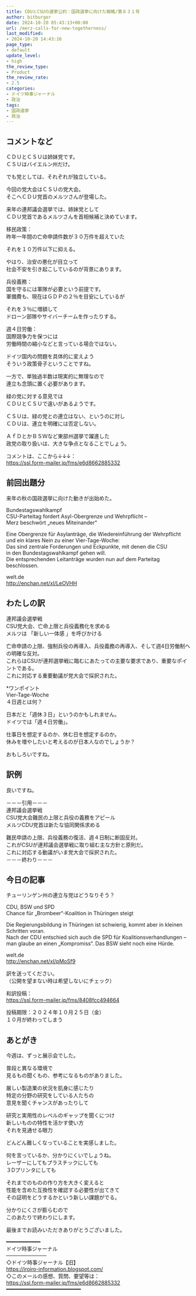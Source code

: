 ```yaml
---
title: CDUとCSUの選挙公約：国政選挙に向けた戦略/第８３１号
author: bitburger
date: 2024-10-20 05:43:13+00:00
url: /merz-calls-for-new-togetherness/
last_modified:
- 2024-10-20 14:43:16
page_type:
- default
update_level:
- high
the_review_type:
- Product
the_review_rate:
- 2.5
categories:
- ドイツ時事ジャーナル
- 政治
tags:
- 国政選挙
- 政治
---
```

## コメントなど 

ＣＤＵとＣＳＵは姉妹党です。  
ＣＳＵはバイエルン州だけ。

でも党としては、それぞれが独立している。

今回の党大会はＣＳＵの党大会。  
そこへＣＤＵ党首のメルツさんが登場した。

来年の連邦議会選挙では、姉妹党として  
ＣＤＵ党首であるメルツさんを首相候補と決めています。

<span class="fz-22px"><span class="bold-red">移民政策：</span></span>  
昨年一年間の亡命申請件数が３０万件を超えていた

それを１０万件以下に抑える。

やはり、治安の悪化が目立って  
社会不安を引き起こしているのが背景にあります。

<span class="fz-22px"><span class="bold-red">兵役義務：</span></span>  
国を守るには軍隊が必要という前提です。  
軍備費も、現在はＧＤＰの２％を目安にしているが

それを３％に増額して  
ドローン部隊やサイバーチームを作ったりする。

<span class="fz-22px"><span class="bold-red">週４日労働：</span></span>  
国際競争力を保つには  
労働時間の縮小などと言っている場合ではない。

<span class="fz-22px"><span class="bold-red"><span class="marker-under">ドイツ国内の問題を具体的に変えよう</span></span></span>  
そういう政策骨子ということですね。

一方で、単独過半数は現実的に無理なので  
連立も念頭に置く必要があります。

<span class="fz-22px"><span class="bold-red"><span class="marker-under">緑の党に対する意見では<br />ＣＤＵとＣＳＵで違いがあるようです。</span></span></span>

ＣＳＵは、緑の党との連立はない、というのに対し  
ＣＤＵは、連立を明確には否定しない。

ＡｆＤとかＢＳＷなど東部州選挙で躍進した  
政党の取り扱いは、大きな争点となることでしょう。

コメントは、ここから↓↓↓：  
<https://ssl.form-mailer.jp/fms/e6d8662885332>

## 前回出題分 

来年の秋の国政選挙に向けた動きが出始めた。

Bundestagswahlkampf  
CSU-Parteitag fordert Asyl-Obergrenze und Wehrpflicht &#8211;  
Merz beschwört „neues Miteinander“

Eine Obergrenze für Asylanträge, die Wiedereinführung der Wehrpflicht  
und ein klares Nein zu einer Vier-Tage-Woche:  
Das sind zentrale Forderungen und Eckpunkte, mit denen die CSU  
in den Bundestagswahlkampf gehen will.  
Die entsprechenden Leitanträge wurden nun auf dem Parteitag beschlossen.

welt.de  
<http://enchan.net/xl/LeOVHH>

## わたしの訳 

連邦議会選挙戦  
CSU党大会、亡命上限と兵役義務化を求める  
メルツは 「新しい一体感 」を呼びかける

亡命申請の上限、強制兵役の再導入、兵役義務の再導入、そして週4日労働制への明確な反対。  
これらはCSUが連邦選挙戦に臨むにあたっての主要な要求であり、重要なポイントである。  
これに対応する重要動議が党大会で採択された。

*ワンポイント  
Vier-Tage-Woche  
４日週とは何？

日本だと「週休３日」というのかもしれません。  
ドイツでは「週４日労働」。

仕事日を想定するのか、休む日を想定するのか。  
休みを増やしたいと考えるのが日本人なのでしょうか？

おもしろいですね。

## 訳例 

良いですね。

－－－引用－－－  
連邦議会選挙戦  
CSU党大会難民の上限と兵役の義務をアピール  
メルツCDU党首は新たな協同関係求める

難民申請の上限、兵役義務の復活、週４日制に断固反対。  
これがCSUが連邦議会選挙戦に取り組む主な方針と原則だ。  
これに対応する動議がいま党大会で採択された。  
－－－終わり－－－

## 今日の記事 

チューリンゲン州の連立与党はどうなりそう？

CDU, BSW und SPD  
Chance für „Brombeer“-Koalition in Thüringen steigt

Die Regierungsbildung in Thüringen ist schwierig, kommt aber in kleinen Schritten voran.  
Nach der CDU entschied sich auch die SPD für Koalitionsverhandlungen &#8211;  
man glaube an einen „Kompromiss“. Das BSW sieht noch eine Hürde.

welt.de  
<http://enchan.net/xl/pMoSf9>

訳を送ってください。  
（公開を望まない時は希望しないにチェック）

和訳投稿：  
<https://ssl.form-mailer.jp/fms/8408fcc494664>

投稿期限：２０２４年１０月２５日（金）  
１０月が終わってしまう

## あとがき 

今週は、ずっと展示会でした。

普段と異なる環境で  
見るもの聞くもの、参考になるものがありました。

厳しい製造業の状況を肌身に感じたり  
特定の分野の研究をしている人たちの  
意見を聞くチャンスがあったりして

研究と実用性のレベルのギャップを聞くにつけ  
新しいものの特性を活かす使い方  
それを見通せる眼力

どんどん難しくなっていることを実感しました。

何を言っているか、分かりにくいでしょうね。  
レーザーにしてもプラスチックにしても  
３Dプリンタにしても

それまでのものの作り方を大きく変えると  
性能を含めた互換性を確認する必要性が出てきて  
その証明をどうするかという新しい課題がでる。

分かりにくさが膨らむので  
このあたりで終わりにします。

最後までお読みいただきありがとうございました。

━━━━━━━━━━━  
ドイツ時事ジャーナル  
───────────  
◇ドイツ時事ジャーナル【旧】  
<https://iroiro-information.blogspot.com/>  
◇このメールの感想、質問、要望等は：  
<https://ssl.form-mailer.jp/fms/e6d8662885332>  
━━━━━━━━━━━━━━━━━━━━━━━━